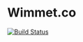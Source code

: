 # Wimmet.co

[![Build Status](https://travis-ci.com/rojasa19/wimet.svg?token=BjDRXithoZT25uYjeTFc&branch=develop)](https://travis-ci.com/rojasa19/wimet)
